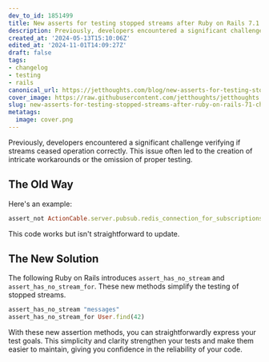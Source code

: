 ```yaml
---
dev_to_id: 1851499
title: New asserts for testing stopped streams after Ruby on Rails 7.1.
description: Previously, developers encountered a significant challenge verifying if streams ceased operation...
created_at: '2024-05-13T15:10:06Z'
edited_at: '2024-11-01T14:09:27Z'
draft: false
tags:
- changelog
- testing
- rails
canonical_url: https://jetthoughts.com/blog/new-asserts-for-testing-stopped-streams-after-ruby-on-rails-71-changelog/
cover_image: https://raw.githubusercontent.com/jetthoughts/jetthoughts.github.io/master/content/blog/new-asserts-for-testing-stopped-streams-after-ruby-on-rails-71-changelog/cover.png
slug: new-asserts-for-testing-stopped-streams-after-ruby-on-rails-71-changelog
metatags:
  image: cover.png
---
```

Previously, developers encountered a significant challenge verifying if streams ceased operation correctly. This issue often led to the creation of intricate workarounds or the omission of proper testing.

## The Old Way

Here's an e­xample:

```ruby
assert_not ActionCable.server.pubsub.redis_connection_for_subscriptions.subscribed_to?("messages")
```

This code­ works but isn't straightforward to update.

## The New Solution

The following Ruby on Rails introduces `assert_has_no_stream` and `assert_has_no_stream_for`. These new methods simplify the testing of stopped streams.

```ruby
assert_has_no_stream "messages"
assert_has_no_stream_for User.find(42)
```

With these new assertion methods, you can straightforwardly express your test goals. This simplicity and clarity strengthen your tests and make them easier to maintain, giving you confidence in the reliability of your code.
